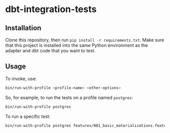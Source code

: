 # dbt-integration-tests

## Installation

Clone this repository, then run `pip install -r requirements.txt`. Make sure that this project is installed into the same Python environment as the adapter and dbt code that you want to test.

## Usage

To invoke, use:

```bash
bin/run-with-profile <profile-name> <other-options>
```

So, for example, to run the tests on a profile named `postgres`:

```bash
bin/run-with-profile postgres
```

To run a specific test:

```bash
bin/run-with-profile postgres features/001_basic_materializations.feature
```
